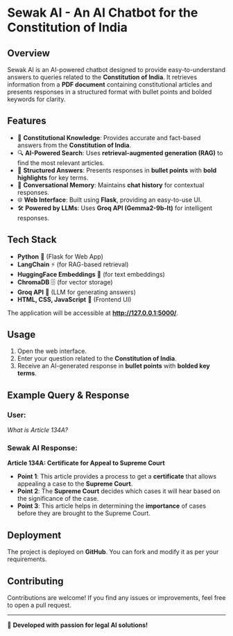 # **Sewak AI - An AI Chatbot for the Constitution of India**

## **Overview**
Sewak AI is an AI-powered chatbot designed to provide easy-to-understand answers to queries related to the **Constitution of India**. It retrieves information from a **PDF document** containing constitutional articles and presents responses in a structured format with bullet points and bolded keywords for clarity.

## **Features**
- 📜 **Constitutional Knowledge**: Provides accurate and fact-based answers from the **Constitution of India**.
- 🔍 **AI-Powered Search**: Uses **retrieval-augmented generation (RAG)** to find the most relevant articles.
- 📝 **Structured Answers**: Presents responses in **bullet points** with **bold highlights** for key terms.
- 💬 **Conversational Memory**: Maintains **chat history** for contextual responses.
- 🌐 **Web Interface**: Built using **Flask**, providing an easy-to-use UI.
- 🛠️ **Powered by LLMs**: Uses **Groq API (Gemma2-9b-It)** for intelligent responses.

## **Tech Stack**
- **Python** 🐍 (Flask for Web App)
- **LangChain** ⚡ (for RAG-based retrieval)
- **HuggingFace Embeddings** 🤗 (for text embeddings)
- **ChromaDB** 🗄️ (for vector storage)
- **Groq API** 🤖 (LLM for generating answers)
- **HTML, CSS, JavaScript** 🎨 (Frontend UI)

The application will be accessible at **http://127.0.0.1:5000/**.

## **Usage**
1. Open the web interface.
2. Enter your question related to the **Constitution of India**.
3. Receive an AI-generated response in **bullet points** with **bolded key terms**.

## **Example Query & Response**
### **User:**
_What is Article 134A?_

### **Sewak AI Response:**
**Article 134A: Certificate for Appeal to Supreme Court**
- **Point 1**: This article provides a process to get a **certificate** that allows appealing a case to the **Supreme Court**.
- **Point 2**: The **Supreme Court** decides which cases it will hear based on the significance of the case.
- **Point 3**: This article helps in determining the **importance** of cases before they are brought to the Supreme Court.

## **Deployment**
The project is deployed on **GitHub**. You can fork and modify it as per your requirements.

## **Contributing**
Contributions are welcome! If you find any issues or improvements, feel free to open a pull request.



---
🚀 **Developed with passion for legal AI solutions!**

